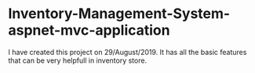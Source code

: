 # Inventory-Management-System-aspnet-mvc-application

I have created this project on 29/August/2019. It has all the basic features that can be very helpfull in inventory store. 

